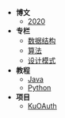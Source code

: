 - **博文**
    - [2020](blog/2020/)
- **专栏**
    - [数据结构](datastructure/)
    - [算法](algorithm/)
    - [设计模式](design/)
- **教程**
    - [Java](java/)
    - [Python](python/)
- **项目**
    - [KuOAuth](kuoauth/)
